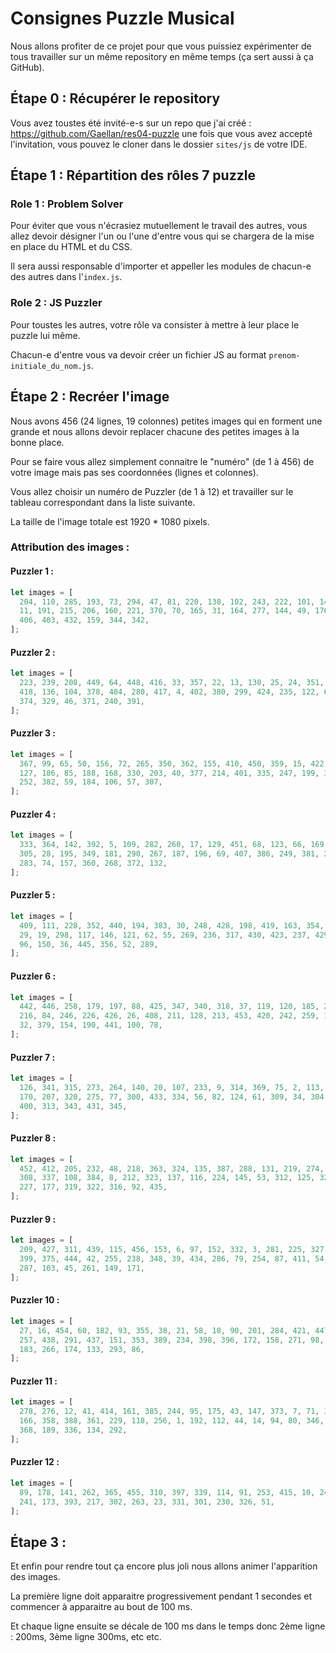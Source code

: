 # Consignes Puzzle Musical

Nous allons profiter de ce projet pour que vous puissiez expérimenter de tous travailler sur un même repository en même temps (ça sert aussi à ça GitHub).

## Étape 0 : Récupérer le repository

Vous avez toustes été invité-e-s sur un repo que j'ai créé : https://github.com/Gaellan/res04-puzzle une fois que vous avez accepté l'invitation, vous pouvez le cloner dans le dossier `sites/js` de votre IDE.

## Étape 1 : Répartition des rôles 7 puzzle

### Role 1 : Problem Solver

Pour éviter que vous n'écrasiez mutuellement le travail des autres, vous allez devoir désigner l'un ou l'une d'entre vous qui se chargera de la mise en place du HTML et du CSS.

Il sera aussi responsable d'importer et appeller les modules de chacun-e des autres dans l'`index.js`.

### Role 2 : JS Puzzler

Pour toustes les autres, votre rôle va consister à mettre à leur place le puzzle lui même.

Chacun-e d'entre vous va devoir créer un fichier JS au format `prenom-initiale_du_nom.js`.

## Étape 2 : Recréer l'image

Nous avons 456 (24 lignes, 19 colonnes) petites images qui en forment une grande et nous allons devoir replacer chacune des petites images à la bonne place.

Pour se faire vous allez simplement connaitre le "numéro" (de 1 à 456) de votre image mais pas ses coordonnées (lignes et colonnes).

Vous allez choisir un numéro de Puzzler (de 1 à 12) et travailler sur le tableau correspondant dans la liste suivante.

La taille de l'image totale est 1920 \* 1080 pixels.

### Attribution des images :

#### Puzzler 1 :

```js
let images = [
  204, 110, 285, 193, 73, 294, 47, 81, 220, 138, 102, 243, 222, 101, 143, 295,
  11, 191, 215, 206, 160, 221, 370, 70, 165, 31, 164, 277, 144, 49, 176, 148,
  406, 403, 432, 159, 344, 342,
];
```

#### Puzzler 2 :

```js
let images = [
  223, 239, 208, 449, 64, 448, 416, 33, 357, 22, 13, 130, 25, 24, 351, 250, 251,
  418, 136, 104, 378, 404, 280, 417, 4, 402, 380, 299, 424, 235, 122, 63, 231,
  374, 329, 46, 371, 240, 391,
];
```

#### Puzzler 3 :

```js
let images = [
  367, 99, 65, 50, 156, 72, 265, 350, 362, 155, 410, 450, 359, 15, 422, 162,
  127, 186, 85, 188, 168, 330, 203, 40, 377, 214, 401, 335, 247, 199, 328, 303,
  252, 382, 59, 184, 106, 57, 307,
];
```

#### Puzzler 4 :

```js
let images = [
  333, 364, 142, 392, 5, 109, 282, 260, 17, 129, 451, 68, 123, 66, 169, 210,
  305, 28, 195, 349, 181, 290, 267, 187, 196, 69, 407, 386, 249, 381, 202, 167,
  283, 74, 157, 360, 268, 372, 132,
];
```

#### Puzzler 5 :

```js
let images = [
  409, 111, 228, 352, 440, 194, 383, 30, 248, 428, 198, 419, 163, 354, 338, 394,
  29, 19, 298, 117, 146, 121, 62, 55, 269, 236, 317, 430, 423, 237, 429, 390,
  96, 150, 36, 445, 356, 52, 289,
];
```

#### Puzzler 6 :

```js
let images = [
  442, 446, 258, 179, 197, 88, 425, 347, 340, 318, 37, 119, 120, 185, 200, 376,
  216, 84, 246, 226, 426, 26, 408, 211, 128, 213, 453, 420, 242, 259, 180, 35,
  32, 379, 154, 190, 441, 100, 78,
];
```

#### Puzzler 7 :

```js
let images = [
  126, 341, 315, 273, 264, 140, 20, 107, 233, 9, 314, 369, 75, 2, 113, 279, 395,
  170, 207, 320, 275, 77, 300, 433, 334, 56, 82, 124, 61, 309, 34, 304, 405, 83,
  400, 313, 343, 431, 345,
];
```

#### Puzzler 8 :

```js
let images = [
  452, 412, 205, 232, 48, 218, 363, 324, 135, 387, 288, 131, 219, 274, 413, 296,
  308, 337, 108, 384, 8, 212, 323, 137, 116, 224, 145, 53, 312, 125, 321, 76,
  227, 177, 319, 322, 316, 92, 435,
];
```

#### Puzzler 9 :

```js
let images = [
  209, 427, 311, 439, 115, 456, 153, 6, 97, 152, 332, 3, 281, 225, 327, 366,
  399, 375, 444, 42, 255, 238, 348, 39, 434, 286, 79, 254, 87, 411, 54, 139, 67,
  287, 103, 45, 261, 149, 171,
];
```

#### Puzzler 10 :

```js
let images = [
  27, 16, 454, 60, 182, 93, 355, 38, 21, 58, 18, 90, 201, 284, 421, 447, 297,
  257, 438, 291, 437, 151, 353, 389, 234, 398, 396, 172, 158, 271, 98, 105, 272,
  183, 266, 174, 133, 293, 86,
];
```

#### Puzzler 11 :

```js
let images = [
  278, 276, 12, 41, 414, 161, 385, 244, 95, 175, 43, 147, 373, 7, 71, 325, 436,
  166, 358, 388, 361, 229, 118, 256, 1, 192, 112, 44, 14, 94, 80, 346, 306, 270,
  368, 189, 336, 134, 292,
];
```

#### Puzzler 12 :

```js
let images = [
  89, 178, 141, 262, 365, 455, 310, 397, 339, 114, 91, 253, 415, 10, 245, 443,
  241, 173, 393, 217, 302, 263, 23, 331, 301, 230, 326, 51,
];
```

## Étape 3 :

Et enfin pour rendre tout ça encore plus joli nous allons animer l'apparition des images.

La première ligne doit apparaitre progressivement pendant 1 secondes et commencer à apparaitre au bout de 100 ms.

Et chaque ligne ensuite se décale de 100 ms dans le temps donc 2ème ligne : 200ms, 3ème ligne 300ms, etc etc.
